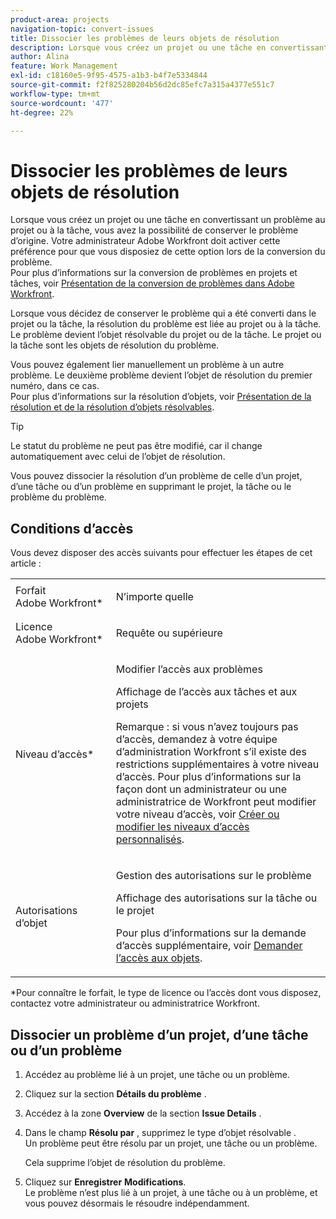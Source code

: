 ```yaml
---
product-area: projects
navigation-topic: convert-issues
title: Dissocier les problèmes de leurs objets de résolution
description: Lorsque vous créez un projet ou une tâche en convertissant un problème au projet ou à la tâche, vous avez la possibilité de conserver le problème d’origine. Votre administrateur Adobe Workfront doit activer cette préférence pour que vous disposiez de cette option lors de la conversion du problème. Pour plus d’informations sur la conversion de problèmes en projets et tâches, voir Présentation de la conversion de problèmes dans Adobe Workfront.
author: Alina
feature: Work Management
exl-id: c18160e5-9f95-4575-a1b3-b4f7e5334844
source-git-commit: f2f825280204b56d2dc85efc7a315a4377e551c7
workflow-type: tm+mt
source-wordcount: '477'
ht-degree: 22%

---
```


# Dissocier les problèmes de leurs objets de résolution

Lorsque vous créez un projet ou une tâche en convertissant un problème au projet ou à la tâche, vous avez la possibilité de conserver le problème d’origine. Votre administrateur Adobe Workfront doit activer cette préférence pour que vous disposiez de cette option lors de la conversion du problème.\
Pour plus d’informations sur la conversion de problèmes en projets et tâches, voir [Présentation de la conversion de problèmes dans Adobe Workfront](../../../manage-work/issues/convert-issues/convert-issues.md).

Lorsque vous décidez de conserver le problème qui a été converti dans le projet ou la tâche, la résolution du problème est liée au projet ou à la tâche. Le problème devient l’objet résolvable du projet ou de la tâche. Le projet ou la tâche sont les objets de résolution du problème.

Vous pouvez également lier manuellement un problème à un autre problème. Le deuxième problème devient l’objet de résolution du premier numéro, dans ce cas.\
Pour plus d’informations sur la résolution d’objets, voir [Présentation de la résolution et de la résolution d’objets résolvables](../../../manage-work/issues/convert-issues/resolving-and-resolvable-objects.md).

>[!TIP]
>
>Le statut du problème ne peut pas être modifié, car il change automatiquement avec celui de l’objet de résolution.

Vous pouvez dissocier la résolution d’un problème de celle d’un projet, d’une tâche ou d’un problème en supprimant le projet, la tâche ou le problème du problème.

## Conditions d’accès

Vous devez disposer des accès suivants pour effectuer les étapes de cet article :

<table style="table-layout:auto"> 
 <col> 
 <col> 
 <tbody> 
  <tr> 
   <td role="rowheader">Forfait Adobe Workfront*</td> 
   <td> <p>N’importe quelle</p> </td> 
  </tr> 
  <tr> 
   <td role="rowheader">Licence Adobe Workfront*</td> 
   <td> <p>Requête ou supérieure</p> </td> 
  </tr> 
  <tr> 
   <td role="rowheader">Niveau d’accès*</td> 
   <td> <p>Modifier l’accès aux problèmes</p> <p>Affichage de l’accès aux tâches et aux projets</p> <p>Remarque : si vous n’avez toujours pas d’accès, demandez à votre équipe d’administration Workfront s’il existe des restrictions supplémentaires à votre niveau d’accès. Pour plus d’informations sur la façon dont un administrateur ou une administratrice de Workfront peut modifier votre niveau d’accès, voir <a href="../../../administration-and-setup/add-users/configure-and-grant-access/create-modify-access-levels.md" class="MCXref xref">Créer ou modifier les niveaux d’accès personnalisés</a>.</p> </td> 
  </tr> 
  <tr> 
   <td role="rowheader">Autorisations d’objet</td> 
   <td> <p>Gestion des autorisations sur le problème</p> <p>Affichage des autorisations sur la tâche ou le projet</p> <p>Pour plus d’informations sur la demande d’accès supplémentaire, voir <a href="../../../workfront-basics/grant-and-request-access-to-objects/request-access.md" class="MCXref xref">Demander l’accès aux objets</a>.</p> </td> 
  </tr> 
 </tbody> 
</table>

&#42;Pour connaître le forfait, le type de licence ou l’accès dont vous disposez, contactez votre administrateur ou administratrice Workfront.

## Dissocier un problème d’un projet, d’une tâche ou d’un problème

1. Accédez au problème lié à un projet, une tâche ou un problème.
1. Cliquez sur la section **Détails du problème** .
1. Accédez à la zone **Overview** de la section **Issue Details** .
1. Dans le champ **Résolu par** , supprimez le type d’objet résolvable .\
   Un problème peut être résolu par un projet, une tâche ou un problème.

   Cela supprime l’objet de résolution du problème.

1. Cliquez sur **Enregistrer** **Modifications**.\
   Le problème n’est plus lié à un projet, à une tâche ou à un problème, et vous pouvez désormais le résoudre indépendamment.
